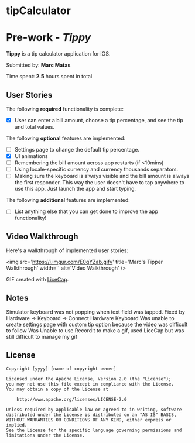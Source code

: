 # tipCalculator

# Pre-work - *Tippy*

**Tippy** is a tip calculator application for iOS.

Submitted by: **Marc Matas**

Time spent: **2.5** hours spent in total

## User Stories

The following **required** functionality is complete:

* [x] User can enter a bill amount, choose a tip percentage, and see the tip and total values.

The following **optional** features are implemented:
* [ ] Settings page to change the default tip percentage.
* [x] UI animations
* [ ] Remembering the bill amount across app restarts (if <10mins)
* [ ] Using locale-specific currency and currency thousands separators.
* [ ] Making sure the keyboard is always visible and the bill amount is always the first responder. This way the user doesn't have to tap anywhere to use this app. Just launch the app and start typing.

The following **additional** features are implemented:

- [ ] List anything else that you can get done to improve the app functionality!

## Video Walkthrough 

Here's a walkthrough of implemented user stories:

<img src='https://i.imgur.com/E0qYZab.gifv' title='Marc's Tipper Walkthrough' width='' alt='Video Walkthrough' />

GIF created with [LiceCap](http://www.cockos.com/licecap/).

## Notes

Simulator keyboard was not popping when text field was tapped. Fixed by Hardware -> Keyboard -> Connect Hardware Keyboard
Was unable to create settings page with custom tip option because the video was difficult to follow
Was Unable to use RecordIt to make a gif, used LiceCap but was still difficult to manage my gif


## License

    Copyright [yyyy] [name of copyright owner]

    Licensed under the Apache License, Version 2.0 (the "License");
    you may not use this file except in compliance with the License.
    You may obtain a copy of the License at

        http://www.apache.org/licenses/LICENSE-2.0

    Unless required by applicable law or agreed to in writing, software
    distributed under the License is distributed on an "AS IS" BASIS,
    WITHOUT WARRANTIES OR CONDITIONS OF ANY KIND, either express or implied.
    See the License for the specific language governing permissions and
    limitations under the License.
